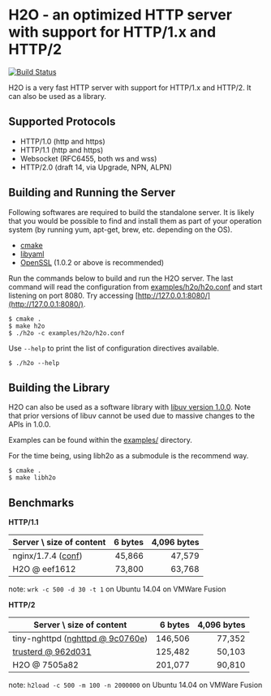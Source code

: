 H2O - an optimized HTTP server with support for HTTP/1.x and HTTP/2
===

[![Build Status](https://travis-ci.org/h2o/h2o.svg?branch=master)](https://travis-ci.org/h2o/h2o)

H2O is a very fast HTTP server with support for HTTP/1.x and HTTP/2.
It can also be used as a library.

Supported Protocols
---

- HTTP/1.0 (http and https)
- HTTP/1.1 (http and https)
- Websocket (RFC6455, both ws and wss)
- HTTP/2.0 (draft 14, via Upgrade, NPN, ALPN)

Building and Running the Server
---

Following softwares are required to build the standalone server.  It is likely that you would be possible to find and install them as part of your operation system (by running yum, apt-get, brew, etc. depending on the OS).

- [cmake](http://www.cmake.org/)
- [libyaml](http://pyyaml.org/wiki/LibYAML)
- [OpenSSL](https://www.openssl.org/) (1.0.2 or above is recommended)

Run the commands below to build and run the H2O server.  The last command will read the configuration from [examples/h2o/h2o.conf](https://github.com/kazuho/h2o/blob/master/examples/h2o/h2o.conf) and start listening on port 8080.  Try accessing [http://127.0.0.1:8080/](http://127.0.0.1:8080/).

```
$ cmake .
$ make h2o
$ ./h2o -c examples/h2o/h2o.conf
```

Use `--help` to print the list of configuration directives available.

```
$ ./h2o --help
```

Building the Library
---

H2O can also be used as a software library with [libuv version 1.0.0](https://github.com/joyent/libuv).
Note that prior versions of libuv cannot be used due to massive changes to the APIs in 1.0.0.

Examples can be found within the [examples/](https://github.com/kazuho/h2o/blob/master/examples/) directory.

For the time being, using libh2o as a submodule is the recommend way.

```
$ cmake .
$ make libh2o
```

Benchmarks
---

__HTTP/1.1__

|Server \ size of content|6 bytes|4,096 bytes|
|------------------------|------:|----------:|
|nginx/1.7.4 ([conf](https://gist.github.com/kazuho/c9c12021567e3ab83809))            | 45,866|     47,579|
|H2O @ eef1612           | 73,800|     63,768|

note: `wrk -c 500 -d 30 -t 1` on Ubuntu 14.04 on VMWare Fusion

__HTTP/2__

|Server \ size of content|6 bytes|4,096 bytes|
|------------------------|------:|----------:|
|tiny-nghttpd ([nghttpd @ 9c0760e](https://github.com/tatsuhiro-t/nghttp2/)) |146,506|77,352|
|[trusterd @ 962d031](https://github.com/matsumoto-r/trusterd) |125,482|50,103|
|H2O @ 7505a82           |201,077|     90,810|

note: `h2load -c 500 -m 100 -n 2000000` on Ubuntu 14.04 on VMWare Fusion
